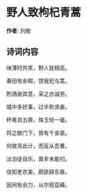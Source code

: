 # 野人致枸杞青蒿

**作者**: 刘敞

## 诗词内容

味薄时共笑，野人犹相高。

春田有余暇，馈我杞与蒿。

酌酒谢其意，采之亦诚劳。

城中多好事，过半称贤豪。

杯肴具五鼎，珠玉轻一毫。

将之献门下，皆有千金褒。

何故背此计，而反从吾曹。

淡泊徒自乐，膏芗未能叨。

信知老农美，颇欲耕东皋。

因闲有余力，从尔观芟薅。

